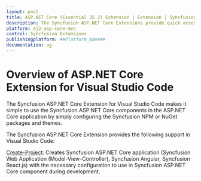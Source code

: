```yaml
---
layout: post
title: ASP.NET Core (Essential JS 2) Extension | Extension | Syncfusion
description: The Syncfusion ASP.NET Core Extensions provide quick access to create or configure the Syncfusion ASP.NET projects along with Essential JS 2 components.
platform: ej2-asp-core-mvc
control: Syncfusion Extensions
publishingplatform: ##Platform_Name##
documentation: ug
---
```


# Overview of ASP.NET Core Extension for Visual Studio Code

The Syncfusion ASP.NET Core Extension for Visual Studio Code makes it simple to use the Syncfusion ASP.NET Core components in the ASP.NET Core application by simply configuring the Syncfusion NPM or NuGet packages and themes.

The Syncfusion ASP.NET Core Extension provides the following support in Visual Studio Code:

[Create-Project](create-project): Creates Syncfusion ASP.NET Core application (Syncfusion Web Application (Model-View-Controller), Syncfusion Angular, Syncfusion React.js) with the necessary configuration to use in Syncfusion ASP.NET Core component during development.

